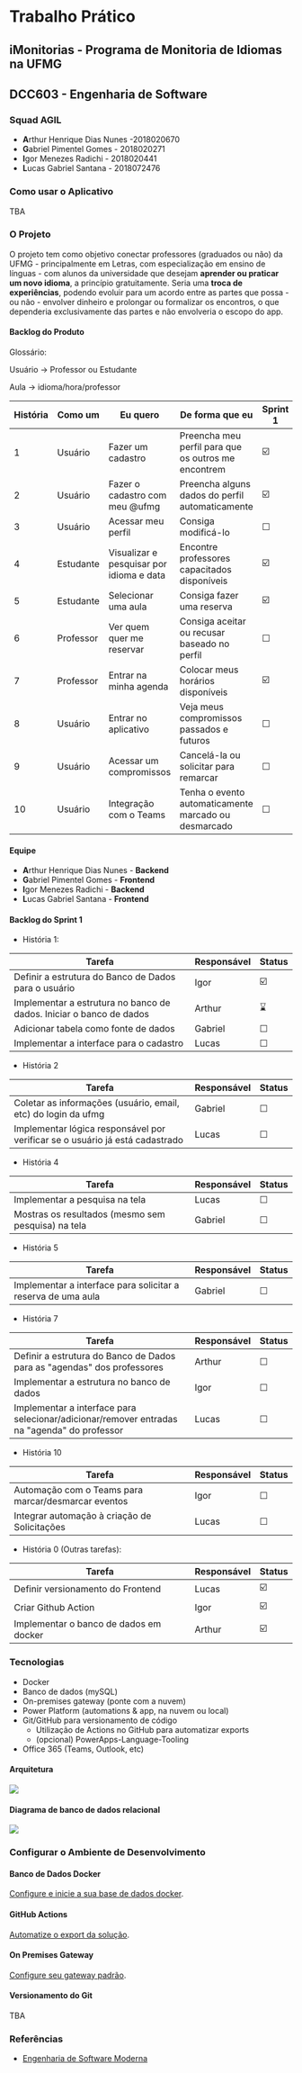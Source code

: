 # Trabalho Prático

## iMonitorias - Programa de Monitoria de Idiomas na UFMG

## DCC603 - Engenharia de Software

### Squad AGIL

- **A**rthur Henrique Dias Nunes -2018020670
- **G**abriel Pimentel Gomes - 2018020271
- **I**gor Menezes Radichi - 2018020441
- **L**ucas Gabriel Santana - 2018072476

### Como usar o Aplicativo
TBA

### O Projeto

O projeto tem como objetivo conectar professores (graduados ou não) da UFMG - principalmente em Letras, com especialização em ensino de línguas - com alunos da universidade que desejam **aprender ou praticar um novo idioma**, a princípio gratuitamente. Seria uma **troca de experiências**, podendo evoluir para um acordo entre as partes que possa - ou não - envolver dinheiro e prolongar ou formalizar os encontros, o que dependeria exclusivamente das partes e não envolveria o escopo do app.

#### Backlog do Produto

Glossário:

Usuário -> Professor ou Estudante

Aula -> idioma/hora/professor 

| História | Como um | Eu quero | De forma que eu | Sprint 1 |
|----------|---------|----------|-----------------|----------|
| 1 | Usuário | Fazer um cadastro | Preencha meu perfil para que os outros me encontrem | ☑️ |
| 2 | Usuário | Fazer o cadastro com meu @ufmg | Preencha alguns dados do perfil automaticamente | ☑️ |
| 3 | Usuário | Acessar meu perfil | Consiga modificá-lo | ☐ |
| 4 | Estudante | Visualizar e pesquisar por idioma e data | Encontre professores capacitados disponíveis | ☑️ |
| 5 | Estudante | Selecionar uma aula  | Consiga fazer uma reserva | ☑️ |
| 6 | Professor | Ver quem quer me reservar | Consiga aceitar ou recusar baseado no perfil | ☐ |
| 7 | Professor | Entrar na minha agenda | Colocar meus horários disponíveis | ☑️ |
| 8 | Usuário | Entrar no aplicativo | Veja meus compromissos passados e futuros | ☐ |
| 9 | Usuário | Acessar um compromissos | Cancelá-la ou solicitar para remarcar | ☐ |
| 10 | Usuário | Integração com o Teams | Tenha o evento automaticamente marcado ou desmarcado | ☐ |


#### Equipe

- **A**rthur Henrique Dias Nunes - **Backend**
- **G**abriel Pimentel Gomes - **Frontend**
- **I**gor Menezes Radichi - **Backend**
- **L**ucas Gabriel Santana - **Frontend**

#### Backlog do Sprint 1
- História 1:

| Tarefa | Responsável | Status |
|--------|-------------|--------|
| Definir a estrutura do Banco de Dados para o usuário | Igor | ☑️ |
| Implementar a estrutura no banco de dados. Iniciar o banco de dados | Arthur | ⌛ |
| Adicionar tabela como fonte de dados | Gabriel | ☐ |
| Implementar a interface para o cadastro | Lucas | ☐ |

- História 2

| Tarefa | Responsável | Status |
|--------|-------------|--------|
| Coletar as informações (usuário, email, etc) do login da ufmg | Gabriel | ☐ |
| Implementar lógica responsável por verificar se o usuário já está cadastrado | Lucas | ☐ |

- História 4

| Tarefa | Responsável | Status |
|--------|-------------|--------|
| Implementar a pesquisa na tela | Lucas | ☐ |
| Mostras os resultados (mesmo sem pesquisa) na tela | Gabriel | ☐ |

- História 5

| Tarefa | Responsável | Status |
|--------|-------------|--------|
| Implementar a interface para solicitar a reserva de uma aula | Gabriel | ☐ |

- História 7

| Tarefa | Responsável | Status |
|--------|-------------|--------|
| Definir a estrutura do Banco de Dados para as "agendas" dos professores | Arthur | ☐ |
| Implementar a estrutura no banco de dados | Igor | ☐ |
| Implementar a interface para selecionar/adicionar/remover entradas na "agenda" do professor | Lucas | ☐ |

- História 10

| Tarefa | Responsável | Status |
|--------|-------------|--------|
| Automação com o Teams para marcar/desmarcar eventos | Igor | ☐ |
| Integrar automação à criação de Solicitações | Lucas | ☐ |

- História 0 (Outras tarefas):

| Tarefa | Responsável | Status |
|--------|-------------|--------|
| Definir versionamento do Frontend | Lucas | ☑️ |
| Criar Github Action | Igor | ☑️ |
| Implementar o banco de dados em docker | Arthur | ☑️ |

### Tecnologias

- Docker
- Banco de dados (mySQL)
- On-premises gateway (ponte com a nuvem)
- Power Platform (automations & app, na nuvem ou local)
- Git/GitHub para versionamento de código
  - Utilização de Actions no GitHub para automatizar exports
  - (opcional) PowerApps-Language-Tooling
- Office 365 (Teams, Outlook, etc)

#### Arquitetura
 ![](media/arch.jpeg)

#### Diagrama de banco de dados relacional

![](media/db_diagram.PNG)

### Configurar o Ambiente de Desenvolvimento

#### Banco de Dados Docker

[Configure e inicie a sua base de dados docker](/docker_mysql/).

#### GitHub Actions

[Automatize o export da solução](/.github/workflows).

#### On Premises Gateway

[Configure seu gateway padrão](/gateway).

#### Versionamento do Git
TBA


### Referências

- [Engenharia de Software Moderna](https://engsoftmoderna.info)
